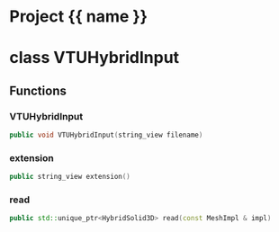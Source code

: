 <script setup>
import {useRoute} from 'vitepress'
const {path} = useRoute()
const tokens = path.split('/')
const words = tokens[2].split('-');
for (let i = 0; i < words.length; i++) {
    words[i] = words[i].charAt(0).toUpperCase() + words[i].slice(1);
    words[i] = words[i].replace('geode', 'Geode')
}
const name = words.join('-');
</script>
# Project {{ name }}

# class VTUHybridInput


## Functions

### VTUHybridInput

```cpp
public void VTUHybridInput(string_view filename)
```


### extension

```cpp
public string_view extension()
```


### read

```cpp
public std::unique_ptr<HybridSolid3D> read(const MeshImpl & impl)
```




